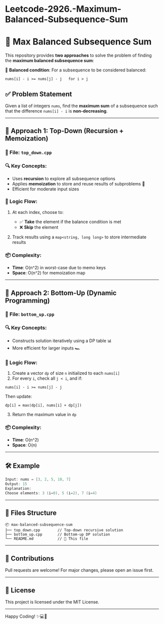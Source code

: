 # Leetcode-2926.-Maximum-Balanced-Subsequence-Sum

# 🚀 Max Balanced Subsequence Sum

This repository provides **two approaches** to solve the problem of finding the **maximum balanced subsequence sum**:

📌 **Balanced condition**:
For a subsequence to be considered balanced:

```
nums[i] - i >= nums[j] - j   for i > j
```

## ✅ Problem Statement

Given a list of integers `nums`, find the **maximum sum** of a subsequence such that the difference `nums[i] - i` is **non-decreasing**.

---

## 🧠 Approach 1: Top-Down (Recursion + Memoization)

### 📄 File: `top_down.cpp`

### 🔍 Key Concepts:

* Uses **recursion** to explore all subsequence options
* Applies **memoization** to store and reuse results of subproblems 🧠
* Efficient for moderate input sizes

### 🧱 Logic Flow:

1. At each index, choose to:

   * ✅ **Take** the element if the balance condition is met
   * ❌ **Skip** the element
2. Track results using a `map<string, long long>` to store intermediate results

### 📦 Complexity:

* **Time**: O(n^2) in worst-case due to memo keys
* **Space**: O(n^2) for memoization map

---

## 🧠 Approach 2: Bottom-Up (Dynamic Programming)

### 📄 File: `bottom_up.cpp`

### 🔍 Key Concepts:

* Constructs solution iteratively using a DP table 📊
* More efficient for larger inputs 🏎️

### 🧱 Logic Flow:

1. Create a vector `dp` of size `n` initialized to each `nums[i]`
2. For every `i`, check all `j < i`, and if:

```
nums[i] - i >= nums[j] - j
```

Then update:

```
dp[i] = max(dp[i], nums[i] + dp[j])
```

3. Return the maximum value in `dp`

### 📦 Complexity:

* **Time**: O(n^2)
* **Space**: O(n)

---

## 🛠️ Example

```cpp
Input: nums = [3, 2, 5, 10, 7]
Output: 15
Explanation:
Choose elements: 3 (i=0), 5 (i=2), 7 (i=4)
```

---

## 📁 Files Structure

```
📦 max-balanced-subsequence-sum
├── top_down.cpp        // Top-down recursive solution
├── bottom_up.cpp       // Bottom-up DP solution
└── README.md           // 📘 This file
```

---

## 🙌 Contributions

Pull requests are welcome! For major changes, please open an issue first.

---

## 📜 License

This project is licensed under the MIT License.

---

Happy Coding! ✨💻🚀
